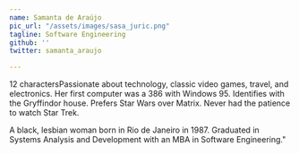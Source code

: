 ```yaml
---
name: Samanta de Araújo
pic_url: "/assets/images/sasa_juric.png"
tagline: Software Engineering
github: ''
twitter: samanta_araujo

---
```

12 charactersPassionate about technology, classic video games, travel, and electronics. Her first computer was a 386 with Windows 95.
Identifies with the Gryffindor house. Prefers Star Wars over Matrix. Never had the patience to watch Star Trek.

A black, lesbian woman born in Rio de Janeiro in 1987. Graduated in Systems Analysis and Development with an MBA in Software Engineering."
